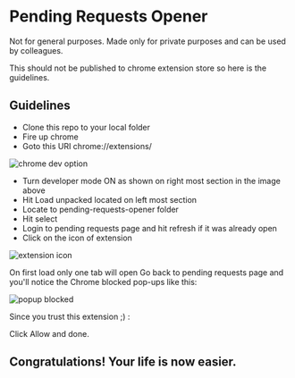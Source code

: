 # Pending Requests Opener

Not for general purposes.
Made only for private purposes and can be used by colleagues.

This should not be published to chrome extension store so here is the guidelines.

## Guidelines

- Clone this repo to your local folder
- Fire up chrome
- Goto this URI chrome://extensions/

![chrome dev option](https://user-images.githubusercontent.com/11685953/110121995-29f87c00-7de7-11eb-8887-98fab9ac482b.jpg)

- Turn developer mode ON as shown on right most section in the image above
- Hit Load unpacked located on left most section
- Locate to pending-requests-opener folder
- Hit select
- Login to pending requests page and hit refresh if it was already open
- Click on the icon of extension

![extension icon](https://user-images.githubusercontent.com/11685953/110122470-c6bb1980-7de7-11eb-9ada-9ed024af1f73.jpg)

On first load only one tab will open
Go back to pending requests page and you'll notice the Chrome blocked pop-ups like this:

![popup blocked](https://user-images.githubusercontent.com/11685953/110122591-e9e5c900-7de7-11eb-9539-d48168afe629.jpg)

Since you trust this extension ;) :

Click Allow and done.

## Congratulations! Your life is now easier.
